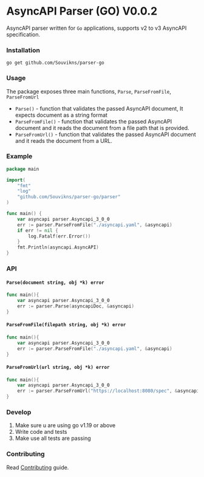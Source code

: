 
# AsyncAPI Parser (GO) V0.0.2

AsyncAPI parser written for `Go` applications, supports v2 to v3 AsyncAPI specification. 

### Installation

```
go get github.com/Souvikns/parser-go
```

### Usage 
The package exposes three main functions, `Parse`, `ParseFromFile`, `ParseFromUrl`

- `Parse()` - function that validates the passed AsyncAPI document, It expects document as a string format
- `ParseFromFile()` - function that validates the passed AsyncAPI document and it reads the document from a file path that is provided.
- `ParseFromUrl()` - function that validates the passed AsyncAPI document and it reads the document from a URL.

### Example

```go
package main

import(
    "fmt"
    "log"
    "github.com/Souvikns/parser-go/parser"
)

func main() {
    var asyncapi parser.Asyncapi_3_0_0
    err := parser.ParseFromFile("./asyncapi.yaml", &asyncapi)
    if err != nil {
        log.Fatalf(err.Error())
    }
    fmt.Println(asyncapi.AsyncAPI)
}
```

### API

#### `Parse(document string, obj *k) error`

```go
func main(){
	var asyncapi parser.Asyncapi_3_0_0
	err := parser.Parse(asyncapiDoc, &asyncapi)
}
```


#### `ParseFromFile(filepath string, obj *k) error`

```go
func main(){
	var asyncapi parser.Asyncapi_3_0_0
	err := parser.ParseFromFile("./asyncapi.yaml", &asyncapi)
}
```

#### `ParseFromUrl(url string, obj *k) error`


```go
func main(){
	var asyncapi parser.Asyncapi_3_0_0
	err := parser.ParseFromUrl("https://localhost:8080/spec", &asyncapi)
}
```


### Develop

1. Make sure u are using go v1.19 or above
2. Write code and tests 
3. Make use all tests are passing


### Contributing

Read [Contributing](https://github.com/asyncapi/.github/blob/master/CONTRIBUTING.md) guide. 
